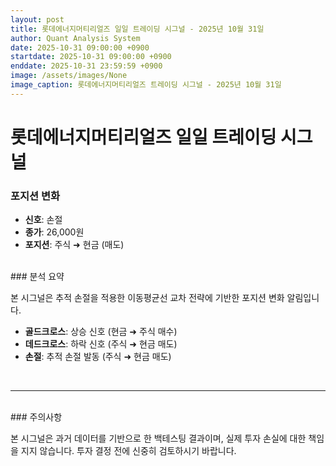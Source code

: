 ```yaml
---
layout: post
title: 롯데에너지머티리얼즈 일일 트레이딩 시그널 - 2025년 10월 31일
author: Quant Analysis System
date: 2025-10-31 09:00:00 +0900
startdate: 2025-10-31 09:00:00 +0900
enddate: 2025-10-31 23:59:59 +0900
image: /assets/images/None
image_caption: 롯데에너지머티리얼즈 트레이딩 시그널 - 2025년 10월 31일
---
```


# 롯데에너지머티리얼즈 일일 트레이딩 시그널

### 포지션 변화

- **신호**: 손절
- **종가**: 26,000원
- **포지션**: 주식 ➜ 현금 (매도)

<br />
### 분석 요약

본 시그널은 추적 손절을 적용한 이동평균선 교차 전략에 기반한 포지션 변화 알림입니다.

- **골드크로스**: 상승 신호 (현금 ➜ 주식 매수)
- **데드크로스**: 하락 신호 (주식 ➜ 현금 매도)
- **손절**: 추적 손절 발동 (주식 ➜ 현금 매도)
<br />

---

<br />
### 주의사항

본 시그널은 과거 데이터를 기반으로 한 백테스팅 결과이며, 실제 투자 손실에 대한 책임을 지지 않습니다. 투자 결정 전에 신중히 검토하시기 바랍니다.
